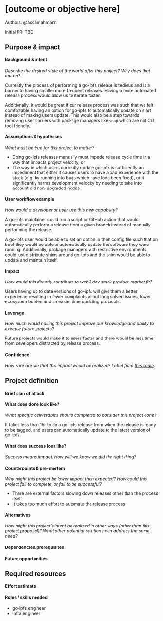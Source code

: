 # [outcome or objective here] 

Authors: @aschmahmann

Initial PR: TBD <!-- Reference the PR first proposing this document. Oooh, self-reference! -->

<!--
This template is for a proposal/brief/pitch for a significant project to be undertaken by a Web3 Dev project team.
The goal of project proposals is to help us decide which work to take on, which things are more valuable than other things.
-->
<!--
A proposal should contain enough detail for others to understand how this project contributes to our team’s mission of product-market fit
for our unified stack of protocols, what is included in scope of the project, where to get started if a project team were to take this on,
and any other information relevant for prioritizing this project against others.
It does not need to describe the work in much detail. Most technical design and planning would take place after a proposal is adopted.
Good project scope aims for ~3-5 engineers for 1-3 months (though feel free to suggest larger-scoped projects anyway). 
Projects do not include regular day-to-day maintenance and improvement work, e.g. on testing, tooling, validation, code clarity, refactors for future capability, etc.
-->
<!--
For ease of discussion in PRs, consider breaking lines after every sentence or long phrase.
-->

## Purpose &amp; impact 
#### Background &amp; intent
_Describe the desired state of the world after this project? Why does that matter?_
<!--
Outline the status quo, including any relevant context on the problem you’re seeing that this project should solve. Wherever possible, include pains or problems that you’ve seen users experience to help motivate why solving this problem works towards top-line objectives. 
-->

Currently the process of performing a go-ipfs release is tedious and is a barrier to having smaller more frequent releases. Having a more automated release process would allow us to iterate faster.

Additionally, it would be great if our release process was such that we felt comfortable having an option for go-ipfs to automatically update on start instead of making users update. This would also be a step towards removing user barriers with package managers like `snap` which are not CLI tool friendly.

#### Assumptions &amp; hypotheses
_What must be true for this project to matter?_
<!--(bullet list)-->
- Doing go-ipfs releases manually must impede release cycle time in a way that impacts project velocity, or
- The way in which users currently update go-ipfs is sufficiently an impediment that either it causes users to have a bad experience with the stack (e.g. by running into bugs which have long been fixed), or it significantly harms development velocity by needing to take into account old non-upgraded nodes

#### User workflow example
_How would a developer or user use this new capability?_
<!--(short paragraph)-->

A go-ipfs maintainer could run a script or GitHub action that would automatically perform a release from a given branch instead of manually performing the release.

A go-ipfs user would be able to set an option in their config file such that on boot they would be able to automatically update the software they were running. Additionally, package managers with restrictive environments could just distribute shims around go-ipfs and the shim would be able to update and maintain itself.

#### Impact
_How would this directly contribute to web3 dev stack product-market fit?_

<!--
Explain how this addresses known challenges or opportunities.
What awesome potential impact/outcomes/results will we see if we nail this project?
-->

Users having up to date versions of go-ipfs will give them a better experience resulting in fewer complaints about long solved issues, lower ecosystem burden and an easier time updating protocols.

#### Leverage
_How much would nailing this project improve our knowledge and ability to execute future projects?_

<!--
Explain the opportunity or leverage point for our subsequent velocity/impact (e.g. by speeding up development, enabling more contributors, etc)
-->

Future projects would make it to users faster and there would be less time from developers distracted by release process.

#### Confidence
_How sure are we that this impact would be realized? Label from [this scale](https://medium.com/@nimay/inside-product-introduction-to-feature-priority-using-ice-impact-confidence-ease-and-gist-5180434e5b15)_.

<!--Explain why this rating-->


## Project definition
#### Brief plan of attack

<!--Briefly describe the milestones/steps/work needed for this project-->

#### What does done look like?
_What specific deliverables should completed to consider this project done?_

It takes less than 1hr to do a go-ipfs release from when the release is ready to be tagged, and users can automatically update to the latest version of go-ipfs.

####  What does success look like?
_Success means impact. How will we know we did the right thing?_

<!--
Provide success criteria. These might include particular metrics, desired changes in the types of bug reports being filed, desired changes in qualitative user feedback (measured via surveys, etc), etc.
-->

#### Counterpoints &amp; pre-mortem
_Why might this project be lower impact than expected? How could this project fail to complete, or fail to be successful?_

- There are external factors slowing down releases other than the process itself
- It takes too much effort to automate the release process

#### Alternatives
_How might this project’s intent be realized in other ways (other than this project proposal)? What other potential solutions can address the same need?_

#### Dependencies/prerequisites
<!--List any other projects that are dependencies/prerequisites for this project that is being pitched.-->

#### Future opportunities
<!--What future projects/opportunities could this project enable?-->

## Required resources

#### Effort estimate
<!--T-shirt size rating of the size of the project. If the project might require external collaborators/teams, please note in the roles/skills section below). 
For a team of 3-5 people with the appropriate skills:
- Small, 1-2 weeks
- Medium, 3-5 weeks
- Large, 6-10 weeks
- XLarge, >10 weeks
Describe any choices and uncertainty in this scope estimate. (E.g. Uncertainty in the scope until design work is complete, low uncertainty in execution thereafter.)
-->

#### Roles / skills needed
<!--Describe the knowledge/skill-sets and team that are needed for this project (e.g. PM, docs, protocol or library expertise, design expertise, etc.). If this project could be externalized to the community or a team outside PL's direct employment, please note that here.-->

- go-ipfs engineer
- infra engineer